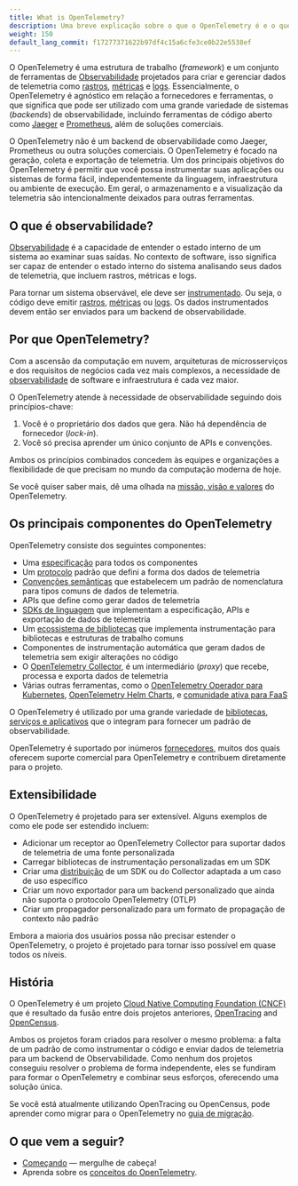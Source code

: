 ```yaml
---
title: What is OpenTelemetry?
description: Uma breve explicação sobre o que o OpenTelemetry é e o que não é.
weight: 150
default_lang_commit: f17277371622b97df4c15a6cfe3ce0b22e5538ef
---
```


O OpenTelemetry é uma estrutura de trabalho (*framework*) e um conjunto de ferramentas de [Observabilidade](/docs/concepts/observability-primer/#what-is-observability) projetados para criar e gerenciar dados de telemetria como [rastros](/docs/concepts/signals/traces/), [métricas](/docs/concepts/signals/metrics/) e [logs](/docs/concepts/signals/logs/). Essencialmente, o OpenTelemetry é agnóstico em relação a fornecedores e ferramentas, o que significa que pode ser utilizado com uma grande variedade de sistemas (*backends*) de observabilidade, incluindo ferramentas de código aberto como [Jaeger](https://www.jaegertracing.io/) e [Prometheus](https://prometheus.io/), além de soluções comerciais.

O OpenTelemetry não é um backend de observabilidade como Jaeger, Prometheus ou outra soluções comerciais. O OpenTelemetry é focado na geração, coleta e exportação de telemetria. Um dos principais objetivos do OpenTelemetry é permitir que você possa instrumentar suas aplicações ou sistemas de forma fácil, independentemente da linguagem, infraestrutura ou ambiente de execução. Em geral, o armazenamento e a visualização da telemetria são intencionalmente deixados para outras ferramentas.

## O que é observabilidade?

[Observabilidade](/docs/concepts/observability-primer/#what-is-observability) é a capacidade de entender o estado interno de um sistema ao examinar suas saídas. No contexto de software, isso significa ser capaz de entender o estado interno do sistema analisando seus dados de telemetria, que incluem rastros, métricas e logs. 

Para tornar um sistema observável, ele deve ser [instrumentado](/docs/concepts/instrumentation). Ou seja, o código deve emitir [rastros](/docs/concepts/signals/traces/), [métricas](/docs/concepts/signals/metrics/) ou [logs](/docs/concepts/signals/logs/). Os dados instrumentados devem então ser enviados para um backend de observabilidade.

## Por que OpenTelemetry?

Com a ascensão da computação em nuvem, arquiteturas de microsserviços e dos requisitos de negócios cada vez mais complexos, a necessidade de [observabilidade](/docs/concepts/observability-primer/#what-is-observability) de software e infraestrutura é cada vez maior.

O OpenTelemetry atende à necessidade de observabilidade seguindo dois princípios-chave:

1. Você é o proprietário dos dados que gera. Não há dependência de fornecedor (*lock-in*).
2. Você só precisa aprender um único conjunto de APIs e convenções.

Ambos os princípios combinados concedem às equipes e organizações a flexibilidade de que precisam no mundo da computação moderna de hoje.

Se você quiser saber mais, dê uma olhada na [missão, visão e valores](/community/mission/) do OpenTelemetry.

## Os principais componentes do OpenTelemetry

OpenTelemetry consiste dos seguintes componentes:

- Uma [especificação](/docs/specs/otel) para todos os componentes
- Um [protocolo](/docs/specs/otlp/) padrão que defini a forma dos dados de telemetria
- [Convenções semânticas](/docs/specs/semconv/) que estabelecem um padrão de nomenclatura para tipos comuns de dados de telemetria.
- APIs que define como gerar dados de telemetria
- [SDKs de linguagem](/docs/languages) que implementam a especificação, APIs e exportação de dados de telemetria 
- Um [ecossistema de bibliotecas](/ecosystem/registry) que implementa instrumentação para bibliotecas e estruturas de trabalho comuns
- Componentes de instrumentação automática que geram dados de telemetria sem exigir alterações no código
- O [OpenTelemetry Collector](/docs/collector), é um intermediário (*proxy*) que recebe, processa e exporta dados de telemetria
- Várias outras ferramentas, como o [OpenTelemetry Operador para Kubernetes](/docs/kubernetes/operator/), [OpenTelemetry Helm Charts](/docs/kubernetes/helm/), e [comunidade ativa para FaaS](/docs/faas/)

O OpenTelemetry é utilizado por uma grande variedade de [bibliotecas, serviços e aplicativos](/ecosystem/integrations/) que o integram para fornecer um padrão de observabilidade.

OpenTelemetry é suportado por inúmeros [fornecedores](/ecosystem/vendors/), muitos dos quais oferecem suporte comercial para OpenTelemetry e contribuem diretamente para o projeto.

## Extensibilidade

O OpenTelemetry é projetado para ser extensível. Alguns exemplos de como ele pode ser estendido incluem:

- Adicionar um receptor ao OpenTelemetry Collector para suportar dados de telemetria de uma fonte personalizada
- Carregar bibliotecas de instrumentação personalizadas em um SDK
- Criar uma [distribuição](/docs/concepts/distributions/) de um SDK ou do Collector adaptada a um caso de uso específico
- Criar um novo exportador para um backend personalizado que ainda não suporta o protocolo OpenTelemetry (OTLP)
- Criar um propagador personalizado para um formato de propagação de contexto não padrão

Embora a maioria dos usuários possa não precisar estender o OpenTelemetry, o projeto é projetado para tornar isso possível em quase todos os níveis.

## História

O OpenTelemetry é um projeto [Cloud Native Computing Foundation (CNCF)](https://www.cncf.io) que é resultado da fusão entre dois projetos anteriores, [OpenTracing](https://opentracing.io) and [OpenCensus](https://opencensus.io).

Ambos os projetos foram criados para resolver o mesmo problema: a falta de um padrão de como instrumentar o código e enviar dados de telemetria para um backend de Observabilidade. Como nenhum dos projetos conseguiu resolver o problema de forma independente, eles se fundiram para formar o OpenTelemetry e combinar seus esforços, oferecendo uma solução única.

Se você está atualmente utilizando OpenTracing ou OpenCensus, pode aprender como migrar para o OpenTelemetry no [guia de migração](/docs/migration/).

## O que vem a seguir? 
- [Começando](/docs/getting-started/) &mdash; mergulhe de cabeça! 
- Aprenda sobre os [conceitos do OpenTelemetry](/docs/concepts/).
